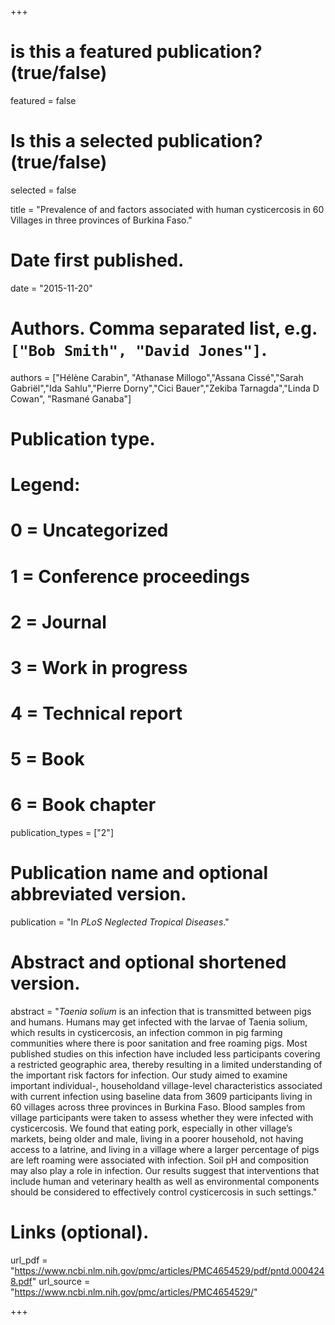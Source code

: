+++
# is this a featured publication? (true/false)
featured = false
# Is this a selected publication? (true/false)
selected = false

title = "Prevalence of and factors associated with human cysticercosis in 60 Villages in three provinces of Burkina Faso."

# Date first published.
date = "2015-11-20"

# Authors. Comma separated list, e.g. `["Bob Smith", "David Jones"]`.
authors = ["Hélène Carabin", "Athanase Millogo","Assana Cissé","Sarah Gabriël","Ida Sahlu","Pierre Dorny","Cici Bauer","Zekiba Tarnagda","Linda D Cowan", "Rasmané Ganaba"]

# Publication type.
# Legend:
# 0 = Uncategorized
# 1 = Conference proceedings
# 2 = Journal
# 3 = Work in progress
# 4 = Technical report
# 5 = Book
# 6 = Book chapter
publication_types = ["2"]

# Publication name and optional abbreviated version.
publication = "In *PLoS Neglected Tropical Diseases*."

# Abstract and optional shortened version.
abstract = "*Taenia solium* is an infection that is transmitted between pigs and humans. Humans may get infected with the larvae of Taenia solium, which results in cysticercosis, an infection
common in pig farming communities where there is poor sanitation and free roaming
pigs. Most published studies on this infection have included less participants covering a
restricted geographic area, thereby resulting in a limited understanding of the important
risk factors for infection. Our study aimed to examine important individual-, householdand village-level characteristics associated with current infection using baseline data from
3609 participants living in 60 villages across three provinces in Burkina Faso. Blood samples from village participants were taken to assess whether they were infected with cysticercosis. We found that eating pork, especially in other village’s markets, being older and
male, living in a poorer household, not having access to a latrine, and living in a village
where a larger percentage of pigs are left roaming were associated with infection. Soil pH
and composition may also play a role in infection. Our results suggest that interventions
that include human and veterinary health as well as environmental components should be
considered to effectively control cysticercosis in such settings."


# Links (optional).
url_pdf = "https://www.ncbi.nlm.nih.gov/pmc/articles/PMC4654529/pdf/pntd.0004248.pdf"
url_source = "https://www.ncbi.nlm.nih.gov/pmc/articles/PMC4654529/"

+++

